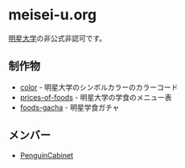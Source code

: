 # meisei-u.org
[明星大学](https://www.meisei-u.ac.jp)の非公式非認可です。
## 制作物

* [color](https://github.com/meisei-u/color) - 明星大学のシンボルカラーのカラーコード
* [prices-of-foods](https://github.com/meisei-u/prices-of-foods) - 明星大学の学食のメニュー表
* [foods-gacha](https://github.com/meisei-u/foods-gacha) - 明星学食ガチャ
## メンバー
* [PenguinCabinet](https://github.com/PenguinCabinet)

